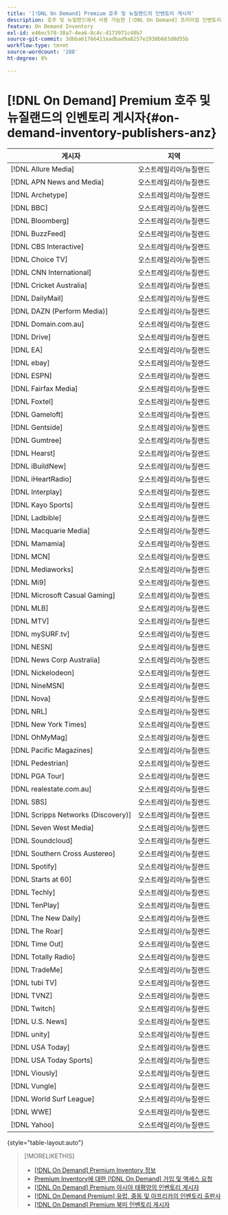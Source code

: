 ```yaml
---
title: '[!DNL On Demand] Premium 호주 및 뉴질랜드의 인벤토리 게시자'
description: 호주 및 뉴질랜드에서 사용 가능한 [!DNL On Demand] 프리미엄 인벤토리 게시자를 참조하십시오.
feature: On Demand Inventory
exl-id: e46ec570-38a7-4ea6-8c4c-d173971c48b7
source-git-commit: 3dbba61766411eadbad9a8257e2930b683d0d55b
workflow-type: tm+mt
source-wordcount: '288'
ht-degree: 0%

---
```


# [!DNL On Demand] Premium 호주 및 뉴질랜드의 인벤토리 게시자{#on-demand-inventory-publishers-anz}

<!-- get from Amanda Cabrera <acabrera@adobe.com> -->

| 게시자 | 지역 |
|------------------------------|--------------|
| [!DNL Allure Media] | 오스트레일리아/뉴질랜드 |
| [!DNL APN News and Media] | 오스트레일리아/뉴질랜드 |
| [!DNL Archetype] | 오스트레일리아/뉴질랜드 |
| [!DNL BBC] | 오스트레일리아/뉴질랜드 |
| [!DNL Bloomberg] | 오스트레일리아/뉴질랜드 |
| [!DNL BuzzFeed] | 오스트레일리아/뉴질랜드 |
| [!DNL CBS Interactive] | 오스트레일리아/뉴질랜드 |
| [!DNL Choice TV] | 오스트레일리아/뉴질랜드 |
| [!DNL CNN International] | 오스트레일리아/뉴질랜드 |
| [!DNL Cricket Australia] | 오스트레일리아/뉴질랜드 |
| [!DNL DailyMail] | 오스트레일리아/뉴질랜드 |
| [!DNL DAZN (Perform Media)] | 오스트레일리아/뉴질랜드 |
| [!DNL Domain.com.au] | 오스트레일리아/뉴질랜드 |
| [!DNL Drive] | 오스트레일리아/뉴질랜드 |
| [!DNL EA] | 오스트레일리아/뉴질랜드 |
| [!DNL ebay] | 오스트레일리아/뉴질랜드 |
| [!DNL ESPN] | 오스트레일리아/뉴질랜드 |
| [!DNL Fairfax Media] | 오스트레일리아/뉴질랜드 |
| [!DNL Foxtel] | 오스트레일리아/뉴질랜드 |
| [!DNL Gameloft] | 오스트레일리아/뉴질랜드 |
| [!DNL Gentside] | 오스트레일리아/뉴질랜드 |
| [!DNL Gumtree] | 오스트레일리아/뉴질랜드 |
| [!DNL Hearst] | 오스트레일리아/뉴질랜드 |
| [!DNL iBuildNew] | 오스트레일리아/뉴질랜드 |
| [!DNL iHeartRadio] | 오스트레일리아/뉴질랜드 |
| [!DNL Interplay] | 오스트레일리아/뉴질랜드 |
| [!DNL Kayo Sports] | 오스트레일리아/뉴질랜드 |
| [!DNL Ladbible] | 오스트레일리아/뉴질랜드 |
| [!DNL Macquarie Media] | 오스트레일리아/뉴질랜드 |
| [!DNL Mamamia] | 오스트레일리아/뉴질랜드 |
| [!DNL MCN] | 오스트레일리아/뉴질랜드 |
| [!DNL Mediaworks] | 오스트레일리아/뉴질랜드 |
| [!DNL Mi9] | 오스트레일리아/뉴질랜드 |
| [!DNL Microsoft Casual Gaming] | 오스트레일리아/뉴질랜드 |
| [!DNL MLB] | 오스트레일리아/뉴질랜드 |
| [!DNL MTV] | 오스트레일리아/뉴질랜드 |
| [!DNL mySURF.tv] | 오스트레일리아/뉴질랜드 |
| [!DNL NESN] | 오스트레일리아/뉴질랜드 |
| [!DNL News Corp Australia] | 오스트레일리아/뉴질랜드 |
| [!DNL Nickelodeon] | 오스트레일리아/뉴질랜드 |
| [!DNL NineMSN] | 오스트레일리아/뉴질랜드 |
| [!DNL Nova] | 오스트레일리아/뉴질랜드 |
| [!DNL NRL] | 오스트레일리아/뉴질랜드 |
| [!DNL New York Times] | 오스트레일리아/뉴질랜드 |
| [!DNL OhMyMag] | 오스트레일리아/뉴질랜드 |
| [!DNL Pacific Magazines] | 오스트레일리아/뉴질랜드 |
| [!DNL Pedestrian] | 오스트레일리아/뉴질랜드 |
| [!DNL PGA Tour] | 오스트레일리아/뉴질랜드 |
| [!DNL realestate.com.au] | 오스트레일리아/뉴질랜드 |
| [!DNL SBS] | 오스트레일리아/뉴질랜드 |
| [!DNL Scripps Networks (Discovery)] | 오스트레일리아/뉴질랜드 |
| [!DNL Seven West Media] | 오스트레일리아/뉴질랜드 |
| [!DNL Soundcloud] | 오스트레일리아/뉴질랜드 |
| [!DNL Southern Cross Austereo] | 오스트레일리아/뉴질랜드 |
| [!DNL Spotify] | 오스트레일리아/뉴질랜드 |
| [!DNL Starts at 60] | 오스트레일리아/뉴질랜드 |
| [!DNL Techly] | 오스트레일리아/뉴질랜드 |
| [!DNL TenPlay] | 오스트레일리아/뉴질랜드 |
| [!DNL The New Daily] | 오스트레일리아/뉴질랜드 |
| [!DNL The Roar] | 오스트레일리아/뉴질랜드 |
| [!DNL Time Out] | 오스트레일리아/뉴질랜드 |
| [!DNL Totally Radio] | 오스트레일리아/뉴질랜드 |
| [!DNL TradeMe] | 오스트레일리아/뉴질랜드 |
| [!DNL tubi TV] | 오스트레일리아/뉴질랜드 |
| [!DNL TVNZ] | 오스트레일리아/뉴질랜드 |
| [!DNL Twitch] | 오스트레일리아/뉴질랜드 |
| [!DNL U.S. News] | 오스트레일리아/뉴질랜드 |
| [!DNL unity] | 오스트레일리아/뉴질랜드 |
| [!DNL USA Today] | 오스트레일리아/뉴질랜드 |
| [!DNL USA Today Sports] | 오스트레일리아/뉴질랜드 |
| [!DNL Viously] | 오스트레일리아/뉴질랜드 |
| [!DNL Vungle] | 오스트레일리아/뉴질랜드 |
| [!DNL World Surf League] | 오스트레일리아/뉴질랜드 |
| [!DNL WWE] | 오스트레일리아/뉴질랜드 |
| [!DNL Yahoo] | 오스트레일리아/뉴질랜드 |

{style=&quot;table-layout:auto&quot;}

>[!MORELIKETHIS]
>
>* [ [!DNL On Demand] Premium Inventory 정보](on-demand-inventory-about.md)
>* [Premium Inventory에 대한  [!DNL On Demand] 가입 및 액세스 요청](on-demand-inventory-subscribe.md)
>* [[!DNL On Demand] Premium 아시아 태평양의 인벤토리 게시자](on-demand-inventory-publishers-apac.md)
>* [[!DNL On Demand Premium] 유럽, 중동 및 아프리카의 인벤토리 출판사](on-demand-inventory-publishers-emea.md)
>* [[!DNL On Demand] Premium 북미 인벤토리 게시자](on-demand-inventory-publishers-na.md)

